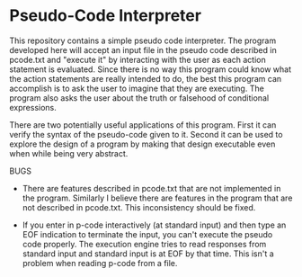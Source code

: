 
Pseudo-Code Interpreter
=======================

This repository contains a simple pseudo code interpreter. The program developed here will
accept an input file in the pseudo code described in pcode.txt and "execute it" by interacting
with the user as each action statement is evaluated. Since there is no way this program could
know what the action statements are really intended to do, the best this program can accomplish
is to ask the user to imagine that they are executing. The program also asks the user about the
truth or falsehood of conditional expressions.

There are two potentially useful applications of this program. First it can verify the syntax of
the pseudo-code given to it. Second it can be used to explore the design of a program by making
that design executable even when while being very abstract.

BUGS

+ There are features described in pcode.txt that are not implemented in the program. Similarly I
  believe there are features in the program that are not described in pcode.txt. This
  inconsistency should be fixed.

+ If you enter in p-code interactively (at standard input) and then type an EOF indication to
  terminate the input, you can't execute the pseudo code properly. The execution engine tries to
  read responses from standard input and standard input is at EOF by that time. This isn't a
  problem when reading p-code from a file.
